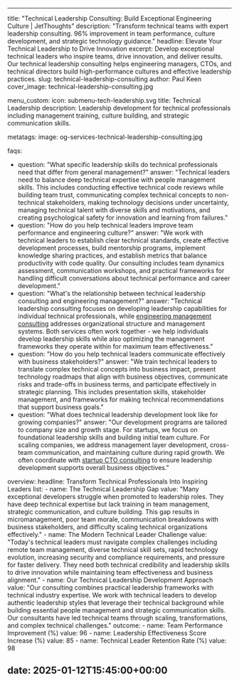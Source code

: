 ---

title: "Technical Leadership Consulting: Build Exceptional Engineering Culture | JetThoughts"
description: "Transform technical teams with expert leadership consulting. 96% improvement in team performance, culture development, and strategic technology guidance."
headline: Elevate Your Technical Leadership to Drive Innovation
excerpt: Develop exceptional technical leaders who inspire teams, drive innovation, and deliver results. Our technical leadership consulting helps engineering managers, CTOs, and technical directors build high-performance cultures and effective leadership practices.
slug: technical-leadership-consulting
author: Paul Keen
cover_image: technical-leadership-consulting.jpg

menu_custom:
  icon: submenu-tech-leadership.svg
  title: Technical Leadership
  description: Leadership development for technical professionals including management training, culture building, and strategic communication skills.

metatags:
  image: og-services-technical-leadership-consulting.jpg

faqs:
  - question: "What specific leadership skills do technical professionals need that differ from general management?"
    answer: "Technical leaders need to balance deep technical expertise with people management skills. This includes conducting effective technical code reviews while building team trust, communicating complex technical concepts to non-technical stakeholders, making technology decisions under uncertainty, managing technical talent with diverse skills and motivations, and creating psychological safety for innovation and learning from failures."
  - question: "How do you help technical leaders improve team performance and engineering culture?"
    answer: "We work with technical leaders to establish clear technical standards, create effective development processes, build mentorship programs, implement knowledge sharing practices, and establish metrics that balance productivity with code quality. Our consulting includes team dynamics assessment, communication workshops, and practical frameworks for handling difficult conversations about technical performance and career development."
  - question: "What's the relationship between technical leadership consulting and engineering management?"
    answer: "Technical leadership consulting focuses on developing leadership capabilities for individual technical professionals, while [engineering management consulting](/services/engineering-management-consulting/) addresses organizational structure and management systems. Both services often work together - we help individuals develop leadership skills while also optimizing the management frameworks they operate within for maximum team effectiveness."
  - question: "How do you help technical leaders communicate effectively with business stakeholders?"
    answer: "We train technical leaders to translate complex technical concepts into business impact, present technology roadmaps that align with business objectives, communicate risks and trade-offs in business terms, and participate effectively in strategic planning. This includes presentation skills, stakeholder management, and frameworks for making technical recommendations that support business goals."
  - question: "What does technical leadership development look like for growing companies?"
    answer: "Our development programs are tailored to company size and growth stage. For startups, we focus on foundational leadership skills and building initial team culture. For scaling companies, we address management layer development, cross-team communication, and maintaining culture during rapid growth. We often coordinate with [startup CTO consulting](/services/startup-cto-consulting/) to ensure leadership development supports overall business objectives."

overview:
  headline: Transform Technical Professionals Into Inspiring Leaders
  list:
    - name: The Technical Leadership Gap
      value: "Many exceptional developers struggle when promoted to leadership roles. They have deep technical expertise but lack training in team management, strategic communication, and culture building. This gap results in micromanagement, poor team morale, communication breakdowns with business stakeholders, and difficulty scaling technical organizations effectively."
    - name: The Modern Technical Leader Challenge
      value: "Today's technical leaders must navigate complex challenges including remote team management, diverse technical skill sets, rapid technology evolution, increasing security and compliance requirements, and pressure for faster delivery. They need both technical credibility and leadership skills to drive innovation while maintaining team effectiveness and business alignment."
    - name: Our Technical Leadership Development Approach
      value: "Our consulting combines practical leadership frameworks with technical industry expertise. We work with technical leaders to develop authentic leadership styles that leverage their technical background while building essential people management and strategic communication skills. Our consultants have led technical teams through scaling, transformations, and complex technical challenges."
  outcome:
    - name: Team Performance Improvement (%)
      value: 96
    - name: Leadership Effectiveness Score Increase (%)
      value: 85
    - name: Technical Leader Retention Rate (%)
      value: 98

date: 2025-01-12T15:45:00+00:00
---